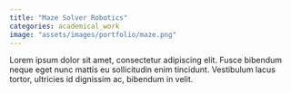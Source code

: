 ```yaml
---
title: "Maze Solver Robotics"
categories: academical_work
image: "assets/images/portfolio/maze.png"
---
```


Lorem ipsum dolor sit amet, consectetur adipiscing elit. Fusce bibendum neque eget nunc mattis eu sollicitudin enim tincidunt. Vestibulum lacus tortor, ultricies id dignissim ac, bibendum in velit.